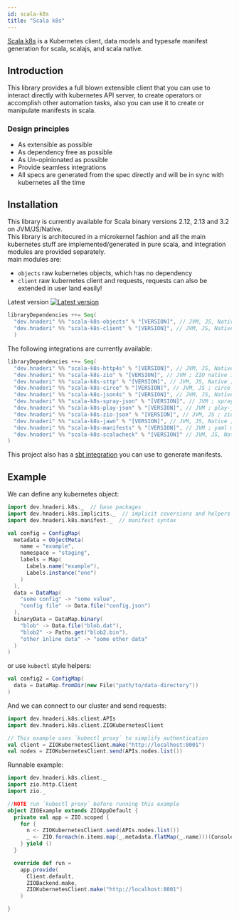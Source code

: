 ```yaml
---
id: scala-k8s
title: "Scala k8s"
---
```


[Scala k8s](https://github.com/hnaderi/scala-k8s) is a Kubernetes client, data models and typesafe manifest generation for scala, scalajs, and scala native.

## Introduction
This library provides a full blown extensible client that you can use to interact directly with kubernetes API server, to create operators or accomplish other automation tasks, also you can use it to create or manipulate manifests in scala.

### Design principles
- As extensible as possible
- As dependency free as possible
- As Un-opinionated as possible
- Provide seamless integrations
- All specs are generated from the spec directly and will be in sync with kubernetes all the time

## Installation

This library is currently available for Scala binary versions 2.12, 2.13 and 3.2 on JVM/JS/Native.  
This library is architecured in a microkernel fashion and all the main kubernetes stuff are implemented/generated in pure scala, and integration modules are provided separately.  
main modules are:

- `objects` raw kubernetes objects, which has no dependency
- `client` raw kubernetes client and requests, requests can also be extended in user land easily!

Latest version [![Latest version](https://index.scala-lang.org/hnaderi/scala-k8s/scala-k8s-objects/latest-by-scala-version.svg?style=flat-square)](https://index.scala-lang.org/hnaderi/scala-k8s/scala-k8s-objects)

``` scala
libraryDependencies ++= Seq(
  "dev.hnaderi" %% "scala-k8s-objects" % "[VERSION]", // JVM, JS, Native ; raw k8s objects
  "dev.hnaderi" %% "scala-k8s-client" % "[VERSION]", // JVM, JS, Native ; k8s client kernel and requests
  )
```

The following integrations are currently available:  

```scala
libraryDependencies ++= Seq(
  "dev.hnaderi" %% "scala-k8s-http4s" % "[VERSION]", // JVM, JS, Native ; http4s and fs2 integration
  "dev.hnaderi" %% "scala-k8s-zio" % "[VERSION]", // JVM ; ZIO native integration using zio-http and zio-json 
  "dev.hnaderi" %% "scala-k8s-sttp" % "[VERSION]", // JVM, JS, Native ; sttp integration using jawn parser
  "dev.hnaderi" %% "scala-k8s-circe" % "[VERSION]", // JVM, JS ; circe integration
  "dev.hnaderi" %% "scala-k8s-json4s" % "[VERSION]", // JVM, JS, Native; json4s integration
  "dev.hnaderi" %% "scala-k8s-spray-json" % "[VERSION]", // JVM ; spray-json integration
  "dev.hnaderi" %% "scala-k8s-play-json" % "[VERSION]", // JVM ; play-json integration
  "dev.hnaderi" %% "scala-k8s-zio-json" % "[VERSION]", // JVM, JS ; zio-json integration
  "dev.hnaderi" %% "scala-k8s-jawn" % "[VERSION]", // JVM, JS, Native ; jawn integration
  "dev.hnaderi" %% "scala-k8s-manifests" % "[VERSION]", // JVM ; yaml manifest generation
  "dev.hnaderi" %% "scala-k8s-scalacheck" % "[VERSION]" // JVM, JS, Native; scalacheck instances
)
```
This project also has a [sbt integration](https://github.com/hnaderi/sbt-k8s) you can use to generate manifests.

## Example

We can define any kubernetes object:

```scala
import dev.hnaderi.k8s._  // base packages
import dev.hnaderi.k8s.implicits._  // implicit coversions and helpers
import dev.hnaderi.k8s.manifest._  // manifest syntax

val config = ConfigMap(
  metadata = ObjectMeta(
    name = "example",
    namespace = "staging",
    labels = Map(
      Labels.name("example"),
      Labels.instance("one")
    )
  ),
  data = DataMap(
    "some config" -> "some value",
    "config file" -> Data.file("config.json")
  ),
  binaryData = DataMap.binary(
    "blob" -> Data.file("blob.dat"),
    "blob2" -> Paths.get("blob2.bin"),
    "other inline data" -> "some other data"
  )
)
```

or use `kubectl` style helpers:

```scala
val config2 = ConfigMap(
  data = DataMap.fromDir(new File("path/to/data-directory"))
)
```

And we can connect to our cluster and send requests:

```scala mdoc:silent
import dev.hnaderi.k8s.client.APIs
import dev.hnaderi.k8s.client.ZIOKubernetesClient

// This example uses `kubectl proxy` to simplify authentication
val client = ZIOKubernetesClient.make("http://localhost:8001")
val nodes = ZIOKubernetesClient.send(APIs.nodes.list())
```

Runnable example:
```scala mdoc:silent:reset
import dev.hnaderi.k8s.client._
import zio.http.Client
import zio._

//NOTE run `kubectl proxy` before running this example
object ZIOExample extends ZIOAppDefault {
  private val app = ZIO.scoped {
    for {
      n <- ZIOKubernetesClient.send(APIs.nodes.list())
      _ <- ZIO.foreach(n.items.map(_.metadata.flatMap(_.name)))(Console.printLine(_))
    } yield ()
  }

  override def run =
    app.provide(
      Client.default,
      ZIOBackend.make,
      ZIOKubernetesClient.make("http://localhost:8001")
    )

}
```

